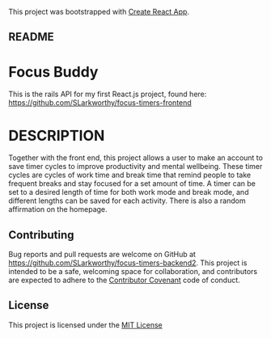 This project was bootstrapped with [Create React App](https://github.com/facebook/create-react-app).

## README

# Focus Buddy

This is the rails API for my first React.js project, found here: https://github.com/SLarkworthy/focus-timers-frontend

# DESCRIPTION

Together with the front end, this project allows a user to make an account to save timer cycles to improve productivity and mental wellbeing. These timer cycles are cycles of work time and break time that remind people to take frequent breaks and stay focused for a set amount of time. A timer can be set to a desired length of time for both work mode and break mode, and different lengths can be saved for each activity. There is also a random affirmation on the homepage. 

## Contributing

Bug reports and pull requests are welcome on GitHub at https://github.com/SLarkworthy/focus-timers-backend2. This project is intended to be a safe, welcoming space for collaboration, and contributors are expected to adhere to the [Contributor Covenant](https://www.contributor-covenant.org/) code of conduct.

## License

This project is licensed under the [MIT License](https://opensource.org/licenses/MIT)